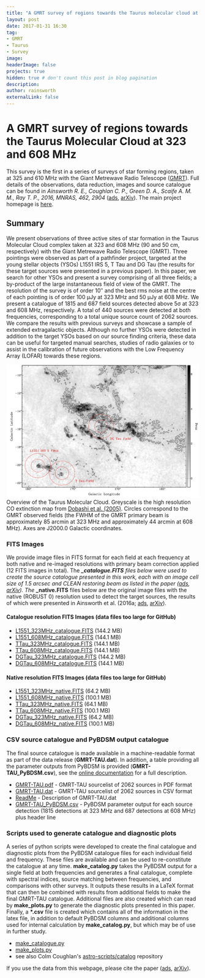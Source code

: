 ```yaml
---
title: "A GMRT survey of regions towards the Taurus molecular cloud at 323 and 608 MHz"
layout: post
date: 2017-01-31 16:30
tag: 
- GMRT
- Taurus
- Survey
image: 
headerImage: false
projects: true
hidden: true # don't count this post in blog pagination
description: 
author: rainsworth
externalLink: false
---
```


# A GMRT survey of regions towards the Taurus Molecular Cloud at 323 and 608 MHz

This survey is the first in a series of surveys of star forming regions, taken at 325 and 610 MHz with the Giant Metrewave Radio Telescope ([GMRT](http://www.gmrt.ncra.tifr.res.in/)). Full details of the observations, data reduction, images and source catalogue can be found in <i>Ainsworth R. E., Coughlan C. P., Green D. A., Scaife A. M. M., Ray T. P., 2016, MNRAS, 462, 2904</i> ([ads](http://adsabs.harvard.edu/abs/2016MNRAS.462.2904A), [arXiv](https://arxiv.org/abs/1607.07245)). The main project homepage is [here](https://homepages.dias.ie/rainsworth/GMRT-TAU_catalogue.html).

## Summary

We present observations of three active sites of star formation in the Taurus Molecular Cloud complex taken at 323 and 608 MHz (90 and 50 cm, respectively) with the Giant Metrewave Radio Telescope (GMRT). Three pointings were observed as part of a pathfinder project, targeted at the young stellar objects (YSOs) L1551 IRS 5, T Tau and DG Tau (the results for these target sources were presented in a previous paper). In this paper, we search for other YSOs and present a survey comprising of all three fields; a by-product of the large instantaneous field of view of the GMRT. The resolution of the survey is of order 10&#8243; and the best rms noise at the centre of each pointing is of order 100 &#956;Jy at 323 MHz and 50 &#956;Jy at 608 MHz. We present a catalogue of 1815 and 687 field sources detected above 5&#963; at 323 and 608 MHz, respectively. A total of 440 sources were detected at both frequencies, corresponding to a total unique source count of 2062 sources. We compare the results with previous surveys and showcase a sample of extended extragalactic objects. Although no further YSOs were detected in addition to the target YSOs based on our source finding criteria, these data can be useful for targeted manual searches, studies of radio galaxies or to assist in the calibration of future observations with the Low Frequency Array (LOFAR) towards these regions.

![](https://github.com/rainsworth/GMRT-TAU_catalogue/raw/master/field_files/Taurus.png)
Overview of the Taurus Molecular Cloud. Greyscale is the high resolution CO extinction map from [Dobashi et al. (2005)](http://adsabs.harvard.edu/abs/2005PASJ...57S...1D). Circles correspond to the GMRT observed fields (the FWHM of the GMRT primary beam is approximately 85 arcmin at 323 MHz and approximately 44 arcmin at 608 MHz). Axes are J2000.0 Galactic coordinates.


### FITS Images

We provide image files in FITS format for each field at each frequency at both native and re-imaged resolutions with primary beam correction applied (12 FITS images in total). The <b>*_catalogue.FITS</b> files below were used to create the source catalogue presented in this work, each with an image cell size of 1.5 arcsec and CLEAN restoring beam as listed in the paper ([ads](http://adsabs.harvard.edu/abs/2016MNRAS.462.2904A), [arXiv](https://arxiv.org/abs/1607.07245)). The <b>*_native.FITS</b> files below are the original image files with the native (ROBUST 0) resolution used to detect the target sources, the results of which were presented in Ainsworth et al. (2016a; [ads](http://adsabs.harvard.edu/abs/2016MNRAS.459.1248A), [arXiv](https://arxiv.org/abs/1603.06836)).

#### Catalogue resolution FITS Images (data files too large for GitHub)
* [L1551_323MHz_catalogue.FITS](https://homepages.dias.ie/rainsworth/GMRT-TAU_catalogue/L1551_323MHz_catalogue.FITS) (144.2 MB)
* [L1551_608MHz_catalogue.FITS](https://homepages.dias.ie/rainsworth/GMRT-TAU_catalogue/L1551_608MHz_catalogue.FITS) (144.1 MB)
* [TTau_323MHz_catalogue.FITS](https://homepages.dias.ie/rainsworth/GMRT-TAU_catalogue/TTau_323MHz_catalogue.FITS) (144.1 MB)
* [TTau_608MHz_catalogue.FITS](https://homepages.dias.ie/rainsworth/GMRT-TAU_catalogue/TTau_608MHz_catalogue.FITS) (144.1 MB)
* [DGTau_323MHz_catalogue.FITS](https://homepages.dias.ie/rainsworth/GMRT-TAU_catalogue/DGTau_323MHz_catalogue.FITS) (144.2 MB)
* [DGTau_608MHz_catalogue.FITS](https://homepages.dias.ie/rainsworth/GMRT-TAU_catalogue/DGTau_608MHz_catalogue.FITS) (144.1 MB)

#### Native resolution FITS Images (data files too large for GitHub)
* [L1551_323MHz_native.FITS](https://homepages.dias.ie/rainsworth/GMRT-TAU_catalogue/L1551_323MHz_native.FITS) (64.2 MB)
* [L1551_608MHz_native.FITS](https://homepages.dias.ie/rainsworth/GMRT-TAU_catalogue/L1551_608MHz_native.FITS) (100.1 MB)
* [TTau_323MHz_native.FITS](https://homepages.dias.ie/rainsworth/GMRT-TAU_catalogue/TTau_323MHz_native.FITS) (64.1 MB)
* [TTau_608MHz_native.FITS](https://homepages.dias.ie/rainsworth/GMRT-TAU_catalogue/TTau_608MHz_native.FITS) (100.1 MB)
* [DGTau_323MHz_native.FITS](https://homepages.dias.ie/rainsworth/GMRT-TAU_catalogue/DGTau_323MHz_native.FITS) (64.2 MB)
* [DGTau_608MHz_native.FITS](https://homepages.dias.ie/rainsworth/GMRT-TAU_catalogue/DGTau_608MHz_native.FITS) (100.1 MB)


### CSV source catalogue and PyBDSM output catalogue

The final source catalogue is made available in a machine-readable format as part of the data release (**GMRT-TAU.dat**). In addition, a table providing all the parameter outputs from PyBDSM is provided (**GMRT-TAU_PyBDSM.csv**), see the [online documentation](http://www.astron.nl/citt/pybdsm/) for a full description. 
* [GMRT-TAU.pdf](https://github.com/rainsworth/GMRT-TAU_catalogue/GMRT-TAU.pdf) - GMRT-TAU sourcelist of 2062 sources in PDF format
* [GMRT-TAU.dat](https://github.com/rainsworth/GMRT-TAU_catalogue/GMRT-TAU.dat) - GMRT-TAU sourcelist of 2062 sources in CSV format
* [ReadMe](https://github.com/rainsworth/GMRT-TAU_catalogue/ReadMe) - Description of GMRT-TAU.dat
* [GMRT-TAU_PyBDSM.csv](https://github.com/rainsworth/GMRT-TAU_catalogue/GMRT-TAU_PyBDSM.csv) - PyBDSM parameter output for each source detection (1815 detections at 323 MHz and 687 detections at 608 MHz) plus header line


### Scripts used to generate catalogue and diagnostic plots

A series of python scripts were developed to create the final catalogue and diagnostic plots from the PyBDSM catalogue files for each individual field and frequency. These files are available and can be used to re-constitute the catalogue at any time. **make_catalog.py** takes the PyBDSM output for a single field at both frequencies and generates a final catalogue,  complete with spectral indices, source matching between frequencies, and comparisons with other surveys. It outputs these results in a LaTeX format that can then be combined with results from additional fields to make the final GMRT-TAU catalogue. Additional files are also created which can read by **make_plots.py** to generate the diagnostic plots presented in this paper. Finally, a <b>*.csv</b> file is created which contains all of the information in the latex file, in addition to default PyBDSM columns and additional columns used for internal calculation by **make_catalog.py**, but which may be of use in further study.
* [make_catalogue.py](https://github.com/rainsworth/GMRT-TAU_catalogue/blob/master/make_catalogue.py)
* [make_plots.py](https://github.com/rainsworth/GMRT-TAU_catalogue/blob/master/make_plots.py)
* see also Colm Coughlan's [astro-scripts/catalog](https://github.com/colmcoughlan/astro-scripts/tree/master/catalog) repository

If you use the data from this webpage, please cite the paper ([ads](http://adsabs.harvard.edu/abs/2016MNRAS.462.2904A), [arXiv](https://arxiv.org/abs/1607.07245)).
